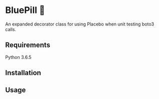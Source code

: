 # BluePill :pill:
An expanded decorator class for using Placebo when unit testing boto3 calls.

## Requirements
Python 3.6.5

## Installation

## Usage